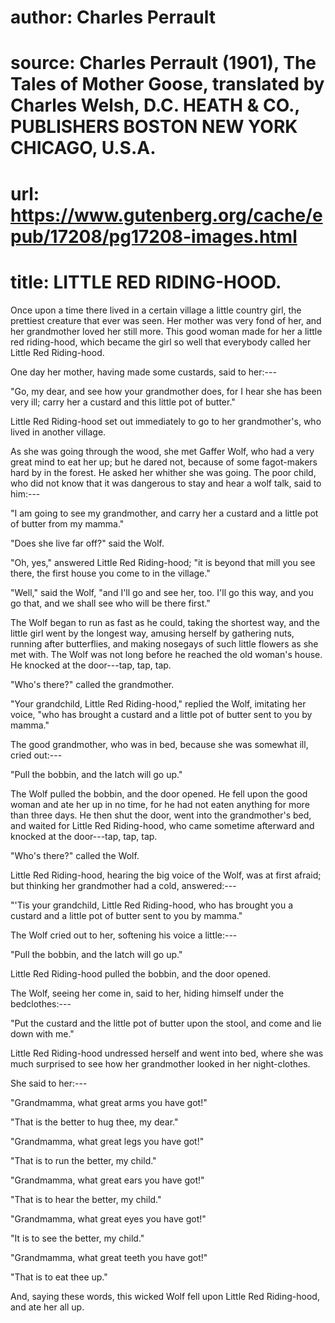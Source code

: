 # author: Charles Perrault
# source: Charles Perrault (1901), The Tales of Mother Goose, translated by Charles Welsh, D.C. HEATH & CO., PUBLISHERS BOSTON NEW YORK CHICAGO, U.S.A.
# url: https://www.gutenberg.org/cache/epub/17208/pg17208-images.html
# title: LITTLE RED RIDING-HOOD.

Once upon a time there lived in a certain village a little country girl,
the prettiest creature that ever was seen. Her mother was very fond of
her, and her grandmother loved her still more. This good woman made for
her a little red riding-hood, which became the girl so well that
everybody called her Little Red Riding-hood.

One day her mother, having made some custards, said to her:---

\"Go, my dear, and see how your grandmother does, for I hear she has
been very ill; carry her a custard and this little pot of butter.\"

Little Red Riding-hood set out immediately to go to her grandmother\'s,
who lived in another village.

As she was going through the wood, she met Gaffer Wolf, who had a very
great mind to eat her up; but he dared not, because of some fagot-makers
hard by in the forest. He asked her whither she was going. The poor
child, who did not know that it was dangerous to stay and hear a wolf
talk, said to him:---

\"I am going to see my grandmother, and carry  her a
custard and a little pot of butter from my mamma.\"

\"Does she live far off?\" said the Wolf.

\"Oh, yes,\" answered Little Red Riding-hood; \"it is beyond that mill
you see there, the first house you come to in the village.\"

\"Well,\" said the Wolf, \"and I\'ll go and see her, too. I\'ll go this
way, and you go that, and we shall see who will be there first.\"

The Wolf began to run as fast as he could, taking the shortest way, and
the little girl went by the longest way, amusing herself by gathering
nuts, running after butterflies, and making nosegays of such little
flowers as she met with. The Wolf was not long before he reached the old
woman\'s house. He knocked at the door---tap, tap, tap.

\"Who\'s there?\" called the grandmother.

\"Your grandchild, Little Red Riding-hood,\" replied the Wolf, imitating
her voice, \"who has brought a custard and a little pot of butter sent
to you by mamma.\"

The good grandmother, who was in bed, because she was somewhat ill,
cried out:---

\"Pull the bobbin, and the latch will go up.\"

The Wolf pulled the bobbin, and the door opened. He fell upon the good
woman and ate her up in no time, for he had not eaten anything for more
than three days. He then shut the  door, went into
the grandmother\'s bed, and waited for Little Red Riding-hood, who came
sometime afterward and knocked at the door---tap, tap, tap.

\"Who\'s there?\" called the Wolf.

Little Red Riding-hood, hearing the big voice of the Wolf, was at first
afraid; but thinking her grandmother had a cold, answered:---

\"\'Tis your grandchild, Little Red Riding-hood, who has brought you a
custard and a little pot of butter sent to you by mamma.\"

The Wolf cried out to her, softening his voice a little:---

\"Pull the bobbin, and the latch will go up.\"

Little Red Riding-hood pulled the bobbin, and the door opened.

The Wolf, seeing her come in, said to her, hiding himself under the
bedclothes:---

\"Put the custard and the little pot of butter upon the stool, and come
and lie down with me.\"

Little Red Riding-hood undressed herself and went into bed, where she
was much surprised to see how her grandmother looked in her
night-clothes.

She said to her:---

\"Grandmamma, what great arms you have got!\"

\"That is the better to hug thee, my dear.\"

\"Grandmamma, what great legs you have got!\"

 


\"That is to run the better, my child.\"

\"Grandmamma, what great ears you have got!\"

\"That is to hear the better, my child.\"

\"Grandmamma, what great eyes you have got!\"

\"It is to see the better, my child.\"

\"Grandmamma, what great teeth you have got!\"

\"That is to eat thee up.\"

And, saying these words, this wicked Wolf fell upon Little Red
Riding-hood, and ate her all up.
